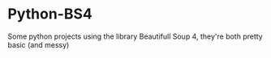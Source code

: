 # Python-BS4
Some python projects using the library Beautifull Soup 4, they're both pretty basic (and messy)
